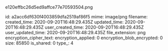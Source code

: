 e120effbc26d5ed9affce77e70593504.png

id: a2acc6df630f4003859dfa2519af86f5
mime: image/png
filename: 
created_time: 2020-09-20T16:48:29.435Z
updated_time: 2020-09-20T16:48:29.435Z
user_created_time: 2020-09-20T16:48:29.435Z
user_updated_time: 2020-09-20T16:48:29.435Z
file_extension: png
encryption_cipher_text: 
encryption_applied: 0
encryption_blob_encrypted: 0
size: 85850
is_shared: 0
type_: 4